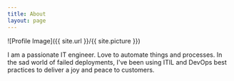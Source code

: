 ```yaml
---
title: About
layout: page
---
```

![Profile Image]({{ site.url }}/{{ site.picture }})

<p>I am a passionate IT engineer. Love to automate things and processes. In the sad world of failed deployments, I've been using ITIL and DevOps best practices to deliver a joy and peace to customers.
</p>